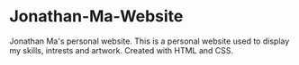 # Jonathan-Ma-Website
Jonathan Ma's personal website.
This is a personal website used to display my skills, intrests and artwork. Created with HTML and CSS.
